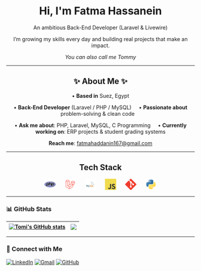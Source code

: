 <h1 align="center"> Hi, I'm Fatma Hassanein</h1>
<p align="center">
    An ambitious Back-End Developer (Laravel & Livewire)  
</p>

<p align="center">
    I’m growing my skills every day and building real projects that make an impact.  
</p>

<p align="center">
   <i>You can also call me Tommy </i>
</p>


---

<h2 align="center">✨ About Me ✨</h2>

<p align="center">
   <span style="font-family: 'Segoe UI', sans-serif; font-size: 16px;">
   <p align="center">• <b>Based in</b> Suez, Egypt </p>
    <p align="center">• <b>Back-End Developer</b> (Laravel / PHP / MySQL) &nbsp;&nbsp;&nbsp; • <b>Passionate about</b> problem-solving & clean code &nbsp;&nbsp;&nbsp;</p> 
    <p align="center">• <b>Ask me about</b>: PHP, Laravel, MySQL, C Programming &nbsp;&nbsp;&nbsp;   • <b>Currently working on</b>: ERP projects & student grading systems </p> 
   <p align="center"><b>Reach me</b>: <a href="mailto:fatmahaddanin167@gmail.com">fatmahaddanin167@gmail.com</a></p>
   </span>
</p>

---

<h2 align="center">Tech Stack</h2>

<p align="center">
  <code><img height="30" alt="php" src="https://raw.githubusercontent.com/github/explore/master/topics/php/php.png" style="margin: 0 10px;"></code>
  <code><img height="30" alt="laravel" src="https://raw.githubusercontent.com/github/explore/master/topics/laravel/laravel.png" style="margin: 0 10px;"></code>
  <code><img height="30" alt="mysql" src="https://raw.githubusercontent.com/github/explore/master/topics/mysql/mysql.png" style="margin: 0 10px;"></code>
  <code><img height="30" alt="javascript" src="https://raw.githubusercontent.com/github/explore/master/topics/javascript/javascript.png" style="margin: 0 10px;"></code>
  <code><img height="30" alt="git" src="https://raw.githubusercontent.com/github/explore/master/topics/git/git.png" style="margin: 0 10px;"></code>
  <code><img height="30" alt="python" src="https://raw.githubusercontent.com/github/explore/master/topics/python/python.png" style="margin: 0 10px;"></code>
</p>





---

### 📊 GitHub Stats  

| <a href="https://github.com/YourUserName"><img align="center" src="https://github-readme-stats.vercel.app/api?username=YourUserName&show_icons=true&include_all_commits=true&theme=buefy&hide_border=true" alt="Tomi's GitHub stats" /></a> | <a href="https://github.com/YourUserName"><img align="center" src="https://github-readme-stats.vercel.app/api/top-langs/?username=YourUserName&layout=compact&theme=buefy&hide_border=true" /></a> |
| ------------- | ------------- |

---

### 🔗 Connect with Me  

<p align="left">
<a href="https://www.linkedin.com/in/yourprofile/"><img alt="LinkedIn" title="LinkedIn" height="30" src="https://cdn-icons-png.flaticon.com/512/174/174857.png"></a>
<a href="mailto:your.email@example.com"><img alt="Gmail" title="Email" height="30" src="https://cdn-icons-png.flaticon.com/512/281/281769.png"></a>
<a href="https://github.com/YourUserName"><img alt="GitHub" title="GitHub" height="30" src="https://cdn-icons-png.flaticon.com/512/25/25231.png"></a>
</p>
